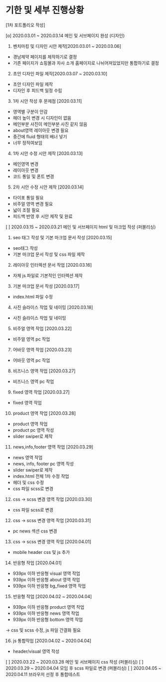 # 기한 및 세부 진행상황

[1차 포트폴리오 작성]

[o] 2020.03.01 ~ 2020.03.14 메인 및 서브페이지 완성 (디자인)

1. 벤치마킹 및 디자인 시안 제작[2020.03.01 ~ 2020.03.06]
- 경남제약 페이지를 제작하기로 결정
- 기존 페이지가 쇼핑몰과 자사 소개 홈페이지로 나뉘어져있었지만 통합하기로 결정

2. 초안 디자인 파일 제작[2020.03.07 ~ 2020.03.10]
- 초안 디자인 파일 제작
- 디자인 후 피드백 일정 수립

3.  1차 시안 작성 후 문제점 [2020.03.11]

- 영역별 구분이 안감
- 헤더 높이 변경 시 디자인이 없음
- 메인부분 사진이 메인부분 사진 같지 않음
- about영역 레이아웃 변경 필요
- 중간에 fluid 형태의 배너 넣기
- 너무 정적여보임

4.  1차 시안 수정 시안 제작 [2020.03.13]

- 메인영역 변경
- 레이아웃 변경
- 코드 통일 및 폰트 변경

5.  2차 시안 수정 시안 제작 [2020.03.14]

- 타이포 통일 필요
- 비주얼 영역 변경 필요
- 넓이 조절 필요
- 피드백 반영 후 시안 제작 및 완료

[ ] 2020.03.15 ~ 2020.03.21 메인 및 서브페이지 html 및 마크업 작성 (퍼블리싱)

1. seo 태그 작성 및 기본 마크업 문서 작성 [2020.03.15]
- seo태그 작성
- 기본 마크업 문서 작성 및 css 파일 제작

2. 레이아웃 인터렉션 문서 작업 [2020.03.16]
- 자체 js 파일로 기본적인 인터렉션 제작

3. 기본 마크업 문서 작성 [2020.03.17]
- index.html 파일 수정

4. 사진 슬라이스 작업 및 네이밍 [2020.03.18]
- 사진 슬라이스 작업 및 네이밍

5. 비주얼 영역 작업 [2020.03.22]
- 비주얼 영역 pc 작업

7. 어바웃 영역 작업 [2020.03.23]
- 어바웃 영역 pc 작업

8. 비즈니스 영역 작업 [2020.03.27]
- 비즈니스 영역 pc 작업

9. fixed 영역 작업 [2020.03.27]
- fixed 영역 작업

10. product 영역 작업 [2020.03.28]

- product 영역 작업
- product pc 영역 작성
- slider swiper로 제작

11. news,info,footer 영역 작업 [2020.03.29]

- news 영역 작업
- news, info, footer pc 영역 작성
- slider swiper로 제작
- index.html 전체 1차 수정 작업
- 헤더 및 css 수정
- css 파일 scss로 변경

12. css -> scss 변경 영역 작업 [2020.03.30]
- css 파일 scss로 변경

12. css -> scss 변경 영역 작업 [2020.03.31]
- pc news 섹션 css 변경

13. css -> scss 변경 영역 작업 [2020.04.01]
- mobile header css 및 js 추가

14. 반응형 작업 [2020.04.01]
- 939px 이하 반응형 visual 영역 작업
- 939px 이하 반응형 about 영역 작업
- 939px 이하 반응형 bg_fixed 영역 작업

15. 반응형 작업 [2020.04.02 ~ 2020.04.04]
- 939px 이하 반응형 product 영역 작업
- 939px 이하 반응형 news 영역 작업
- 939px 이하 반응형 bottom 영역 작업

-> css 및 scss 수정, js 파일 간결화 필요

16. js 통합작업 [2020.04.02 ~ 2020.04.04]
- header/visual 영역 작성

[ ] 2020.03.22 ~ 2020.03.28 메인 및 서브페이지 css 작성 (퍼블리싱)
[ ] 2020.03.29 ~ 2020.04.04 모임 후 scss 파일로 변경 (퍼블리싱)
[ ] 2020.04.05 ~ 2020.04.11 브라우저 선정 후 통합테스트

<!-- 0 x로 실행여부를 표시해 주세요 -->
